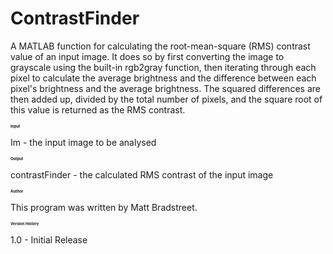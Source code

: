 # ContrastFinder

A MATLAB function for calculating the root-mean-square (RMS) contrast value of an input image. It does so by first converting the image to grayscale using the built-in rgb2gray function, then iterating through each pixel to calculate the average brightness and the difference between each pixel's brightness and the average brightness. The squared differences are then added up, divided by the total number of pixels, and the square root of this value is returned as the RMS contrast.


<h1 style="font-size: 6px;">Input</h1>

Im - the input image to be analysed


<h1 style="font-size: 6px;">Output</h1>

contrastFinder - the calculated RMS contrast of the input image


<h1 style="font-size: 6px;">Author</h1>

This program was written by Matt Bradstreet.


<h1 style="font-size: 6px;">Version History</h1>

1.0 - Initial Release
